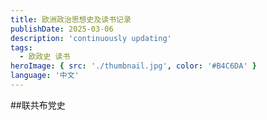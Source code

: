 ```yaml
---
title: 欧洲政治思想史及读书记录
publishDate: 2025-03-06
description: 'continuously updating'
tags:
  - 欧政史 读书
heroImage: { src: './thumbnail.jpg', color: '#B4C6DA' }
language: '中文'
---
```

##联共布党史
